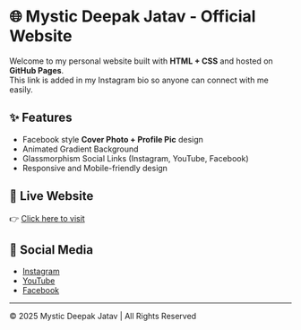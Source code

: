 # 🌐 Mystic Deepak Jatav - Official Website

Welcome to my personal website built with **HTML + CSS** and hosted on **GitHub Pages**.  
This link is added in my Instagram bio so anyone can connect with me easily.  

## ✨ Features
- Facebook style **Cover Photo + Profile Pic** design  
- Animated Gradient Background  
- Glassmorphism Social Links (Instagram, YouTube, Facebook)  
- Responsive and Mobile-friendly design  

## 🔗 Live Website
👉 [Click here to visit](https://deepak9244.github.io)

## 📸 Social Media
- [Instagram](https://www.instagram.com/mysticdeepakjatav)  
- [YouTube](https://www.youtube.com/@mysticdeepakjatav)  
- [Facebook](https://www.facebook.com/share/15Qb8Uk1ip/)  

---

© 2025 Mystic Deepak Jatav | All Rights Reserved
